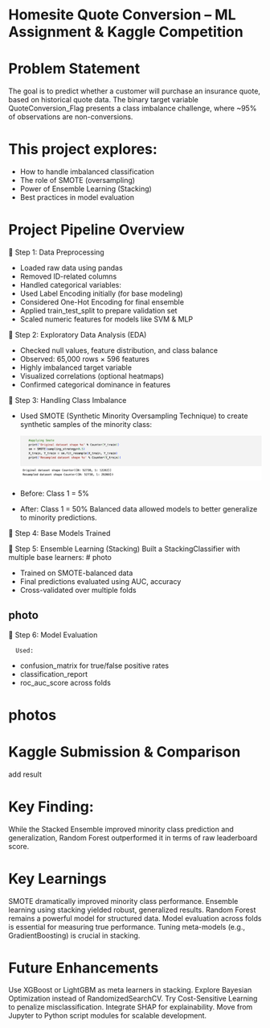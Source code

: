 # Homesite Quote Conversion – ML Assignment & Kaggle Competition

# Problem Statement
The goal is to predict whether a customer will purchase an insurance quote, based on historical quote data. The binary target variable QuoteConversion_Flag presents a class imbalance challenge, where ~95% of observations are non-conversions.

# This project explores:
- How to handle imbalanced classification
- The role of SMOTE (oversampling)
- Power of Ensemble Learning (Stacking)
- Best practices in model evaluation


# Project Pipeline Overview
🔹 Step 1: Data Preprocessing
  -  Loaded raw data using pandas
  -  Removed ID-related columns
  -  Handled categorical variables:
  -  Used Label Encoding initially (for base modeling)
  -  Considered One-Hot Encoding for final ensemble
  -  Applied train_test_split to prepare validation set
  -  Scaled numeric features for models like SVM & MLP

🔹 Step 2: Exploratory Data Analysis (EDA)
  -  Checked null values, feature distribution, and class balance
  -  Observed: 65,000 rows × 596 features
  -  Highly imbalanced target variable
  -  Visualized correlations (optional heatmaps)
  -  Confirmed categorical dominance in features

🔹 Step 3: Handling Class Imbalance
  -  Used SMOTE (Synthetic Minority Oversampling Technique) to create synthetic samples of the minority class:
    
      ![Snippet](images/image2.png)

  -  Before: Class 1 = 5%
  -  After: Class 1 = 50%
Balanced data allowed models to better generalize to minority predictions.

🔹 Step 4: Base Models Trained
   


🔹 Step 5: Ensemble Learning (Stacking)
   Built a StackingClassifier with multiple base learners:
      # photo 
   -  Trained on SMOTE-balanced data
   -  Final predictions evaluated using AUC, accuracy
   -  Cross-validated over multiple folds


## photo
🔹 Step 6: Model Evaluation

      Used:
   -  confusion_matrix for true/false positive rates
   -  classification_report
   -  roc_auc_score across folds
# photos 
# Kaggle Submission & Comparison
add result

# Key Finding:
While the Stacked Ensemble improved minority class prediction and generalization, Random Forest outperformed it in terms of raw leaderboard score.

# Key Learnings
SMOTE dramatically improved minority class performance.
Ensemble learning using stacking yielded robust, generalized results.
Random Forest remains a powerful model for structured data.
Model evaluation across folds is essential for measuring true performance.
Tuning meta-models (e.g., GradientBoosting) is crucial in stacking.

# Future Enhancements
Use XGBoost or LightGBM as meta learners in stacking.
Explore Bayesian Optimization instead of RandomizedSearchCV.
Try Cost-Sensitive Learning to penalize misclassification.
Integrate SHAP for explainability.
Move from Jupyter to Python script modules for scalable development.








